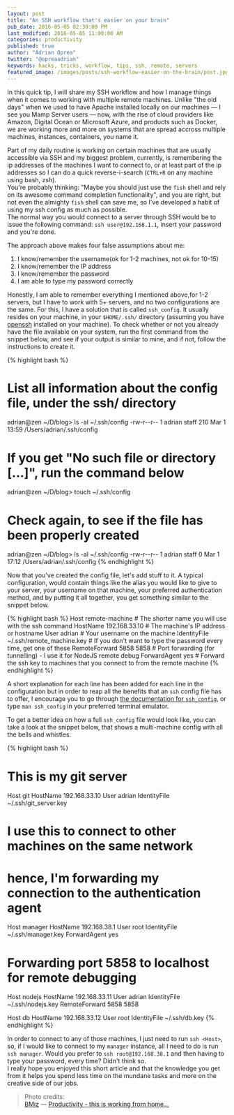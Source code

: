 ```yaml
---
layout: post
title: "An SSH workflow that's easier on your brain"
pub_date: 2016-05-05 02:30:00 PM
last_modified: 2016-05-05 11:00:00 AM
categories: productivity
published: true
author: "Adrian Oprea"
twitter: "@opreaadrian"
keywords: hacks, tricks, workflow, tips, ssh, remote, servers
featured_image: /images/posts/ssh-workflow-easier-on-the-brain/post.jpg
---
```


In this quick tip, I will share my SSH workflow and how I manage things
when it comes to working with multiple remote machines.
Unlike "the old days" when we used to have Apache installed locally on our
machines &mdash; I see you Mamp Server users &mdash; now, with the rise of cloud
providers like Amazon, Digital Ocean or Microsoft Azure, and  products such as
Docker, we are working more and more on systems that are spread accross multiple
machines, instances, containers, you name it.

Part of my daily routine is working on certain machines that are usually
accessible via SSH and my biggest problem, currently, is remembering the ip
addresses of the machines I want to connect to, or at
least part of the ip addresses so I can do a quick reverse-i-search
(`CTRL+R` on any machine using bash, zsh).  
You're probably thinking: "Maybe you should just use the `fish` shell and rely
on its awesome command completion functionality", and you are right, but not
even the almighty `fish` shell can save me, so I've developed a habit of using my
ssh config as much as possible.  
The normal way you would connect to a server through SSH would be to issue the
following command: `ssh user@192.168.1.1`, insert your password and you're done.  

The approach above makes four false assumptions about me:

1. I know/remember the username(ok for 1-2 machines, not ok for 10-15)
2. I know/remember the IP address
3. I know/remember the password
4. I am able to type my password correctly

Honestly, I am able to remember everything I mentioned above,for 1-2 servers,
but I have to work with 5+ servers, and no two configurations
are the same. For this, I have a solution that is called `ssh_config`.
It usually resides on your machine, in your `$HOME/.ssh/` directory
(assuming you have [openssh](http://www.openssh.com/) installed on your machine).
To check whether or not you already have the file available on your system, run
the first command from the snippet below, and see if your output is similar to mine,
and if not, follow the instructions to create it.

{% highlight bash %}
# List all information about the config file, under the ssh/ directory
adrian@zen ~/D/blog> ls -al ~/.ssh/config
-rw-r--r--  1 adrian  staff  210 Mar  1 13:59 /Users/adrian/.ssh/config

# If you get "No such file or directory [...]", run the command below
adrian@zen ~/D/blog> touch ~/.ssh/config

# Check again, to see if the file has been properly created
adrian@zen ~/D/blog> ls -al ~/.ssh/config
-rw-r--r--  1 adrian  staff  0 Mar  1 17:12 /Users/adrian/.ssh/config
{% endhighlight %}

Now that you've created the config file, let's add stuff to it. A typical
configuration, would contain things like the alias you would like to give to
your server, your username on that machine, your preferred authentication
method, and by putting it all together, you get something similar to the snippet
below.

{% highlight bash %}
Host remote-machine                       # The shorter name you will use with the ssh command
  HostName 192.168.33.10                  # The machine's IP address or hostname
  User adrian                             # Your username on the machine
  IdentityFile ~/.ssh/remote_machine.key  # If you don't want to type the password every time, get one of these
  RemoteForward 5858 5858                 # Port forwarding (for tunnelling) - I use it for NodeJS remote debug
  ForwardAgent yes                        # Forward the ssh key to machines that you connect to from the remote machine
{% endhighlight %}

A short explanation for each line has been added for each line in the
configuration but in order to reap all the benefits that an `ssh` config file
has to offer, I encourage you to go through
[the documentation for `ssh_config`](http://www.openbsd.org/cgi-bin/man.cgi/OpenBSD-current/man5/ssh_config.5),
or type `man ssh_config` in your preferred terminal emulator.

To get a better idea on how a full `ssh_config` file would look like, you can
take a look at the snippet below, that shows a multi-machine config with all
the bells and whistles.

{% highlight bash %}
# This is my git server
Host git
  HostName 192.168.33.10
  User adrian
  IdentityFile ~/.ssh/git_server.key

# I use this to connect to other machines on the same network
# hence, I'm forwarding my connection to the authentication agent
Host manager
  HostName 192.168.38.1
  User root
  IdentityFile ~/.ssh/manager.key
  ForwardAgent yes

# Forwarding port 5858 to localhost for remote debugging  
Host nodejs
  HostName 192.168.33.11
  User adrian
  IdentityFile ~/.ssh/nodejs.key
  RemoteForward 5858 5858
  
Host db
  HostName 192.168.33.12
  User root
  IdentityFile ~/.ssh/db.key
{% endhighlight %}

In order to connect to any of those machines, I just need to run `ssh <Host>`, so,
if I would like to connect to my `manager` instance, all I need to do is run
`ssh manager`. Would you prefer to `ssh root@192.168.38.1` and then having
to type your password, every time? Didn't think so.  
I really hope you enjoyed this short article and that the knowledge you get from
it helps you spend less time on the mundane tasks and more on the creative side
of our jobs.

> Photo credits:  
> [BMiz](https://www.flickr.com/photos/sdelgado) &mdash; [Productivity - this is working from home...](https://flic.kr/p/fNBLwz)

